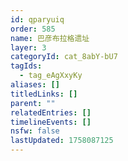 ```yaml
---
id: qparyuiq
order: 585
name: 巴彦布拉格遗址
layer: 3
categoryId: cat_8abY-bU7
tagIds:
  - tag_eAgXxyKy
aliases: []
titledLinks: []
parent: ""
relatedEntries: []
timelineEvents: []
nsfw: false
lastUpdated: 1758087125
---
```


